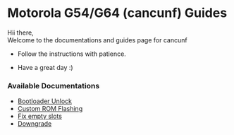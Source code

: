 # Motorola G54/G64 (cancunf) Guides

Hii there,  
Welcome to the documentations and guides page for cancunf

- Follow the instructions with patience.

- Have a great day :)

### Available Documentations

- [Bootloader Unlock](./bl_unlock.md)
- [Custom ROM Flashing](./cr_flashing.md)
- [Fix empty slots](./fix_emptysl.md)
- [Downgrade](./downgrade.md)
